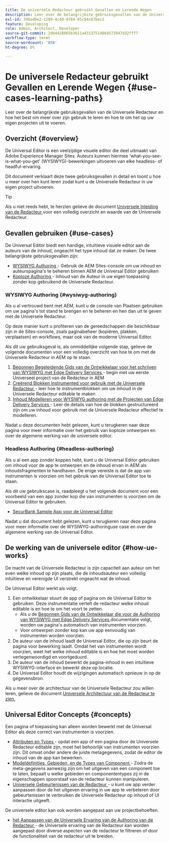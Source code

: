 ```yaml
---
title: De universele Redacteur gebruikt Gevallen en Lerende Wegen
description: Leer over de belangrijkste gebruiksgevallen van de Universele Redacteur en hoe het best te leren over zijn gebruik en hoe te om het op uw eigen projecten uit te voeren.
exl-id: 398ad0e2-c299-4c49-9784-05c84c67bec2
feature: Developing
role: Admin, Architect, Developer
source-git-commit: 2db4428065b3611a43137514864573947d32fff7
workflow-type: tm+mt
source-wordcount: '858'
ht-degree: 0%

---
```


# De universele Redacteur gebruikt Gevallen en Lerende Wegen {#use-cases-learning-paths}

Leer over de belangrijkste gebruiksgevallen van de Universele Redacteur en hoe het best om meer over zijn gebruik te leren en hoe te om het op uw eigen projecten uit te voeren.

## Overzicht {#overview}

De Universal Editor is een veelzijdige visuele editor die deel uitmaakt van Adobe Experience Manager Sites. Auteurs kunnen hiermee &#39;what-you-see-is-what-you-get&#39; (WYSIWYG)-bewerkingen uitvoeren van elke headless- of headful-ervaring.

Dit document verklaart deze twee gebruiksgevallen in detail en toont u hoe u meer over hen kunt leren zodat kunt u de Universele Redacteur in uw eigen project uitvoeren.

>[!TIP]
>
>Als u niet reeds hebt, te herzien gelieve de document [ Universele Inleiding van de Redacteur ](/help/implementing/universal-editor/introduction.md) voor een volledig overzicht en waarde van de Universele Redacteur.

## Gevallen gebruiken {#use-cases}

De Universal Editor biedt een handige, intuïtieve visuele editor aan de auteurs van de inhoud, ongeacht het type inhoud dat ze maken. De twee belangrijkste gebruiksgevallen zijn:

* [ WYSIWYG Authoring ](#wysiwyg-authoring) - Gebruik de AEM Sites-console om uw inhoud en auteurspagina&#39;s te beheren binnen AEM de Universal Editor gebruiken
* [ Koploze Authoring ](#headless-authoring) - Inhoud van de Auteur in uw eigen toepassing zonder kop gebruikend de Universele Redacteur.

### WYSIWYG Authoring {#wysiwyg-authoring}

Als u al vertrouwd bent met AEM, kunt u de console van Plaatsen gebruiken om uw pagina&#39;s tot stand te brengen en te beheren en hen dan uit te geven met de Universele Redacteur.

Op deze manier kunt u profiteren van de gereedschappen die beschikbaar zijn in de Sites-console, zoals paginabeheer (kopiëren, plakken, verplaatsen) en workflows, maar ook van de moderne Universal Editor.

Als dit uw gebruiksgeval is, als onmiddellijke volgende stap, gelieve de volgende documenten voor een volledig overzicht van hoe te om met de Universele Redacteur in AEM op te staan.

1. [ Begonnen Begeleidende Gids van de Ontwikkelaar voor het schrijven van WYSIWYG met Edge Delivery Services ](/help/edge/wysiwyg-authoring/edge-dev-getting-started.md) - begin met uw eerste Universeel project van de Redacteur in AEM
1. [ Creërend Blokken Instrumented voor gebruik met de Universele Redacteur ](/help/edge/wysiwyg-authoring/create-block.md) - leer hoe te instrumentblokken om uw inhoud in de Universele Redacteur editable te maken
1. [ Inhoud Modelleren voor WYSIWYG authoring met de Projecten van Edge Delivery Services ](/help/edge/wysiwyg-authoring/content-modeling.md) - Leer de details van hoe de blokken gestructureerd zijn om uw inhoud voor gebruik met de Universele Redacteur effectief te modelleren.

Nadat u deze documenten hebt gelezen, kunt u terugkeren naar deze pagina voor meer informatie over het gebruik van koploze ontwerpen en over de algemene werking van de universele editor.

### Headless Authoring {#headless-authoring}

Als u al een app zonder koppen hebt, kunt u de Universal Editor gebruiken om inhoud voor de app te ontwerpen en de inhoud ervan in AEM als inhoudsfragmenten te handhaven. De enige vereiste is dat de app van instrumenten is voorzien om het gebruik van de Universal Editor toe te staan.

Als dit uw gebruikscase is, raadpleegt u het volgende document voor een voorbeeld van een app zonder kop die van instrumenten is voorzien om de Universal Editor te gebruiken.

* [SecurBank Sample App voor de Universal Editor](/help/implementing/universal-editor/securbank.md)

Nadat u dat document hebt gelezen, kunt u terugkeren naar deze pagina voor meer informatie over de WYSIWYG-authoringuse case en over de algemene werking van de Universal Editor.

## De werking van de universele editor {#how-ue-works}

De macht van de Universele Redacteur is zijn capaciteit aan auteur om het even welke inhoud op zijn plaats, die de inhoudsauteur een volledig intuïtieve en verenigde UI verstrekt ongeacht wat de inhoud.

De Universal Editor werkt als volgt.

1. Een ontwikkelaar stuurt de app of pagina om de Universal Editor te gebruiken. Deze instrumentatie vertelt de redacteur welke inhoud editable is en hoe te om het voort te zetten.
   * Als u de [ Begonnen Gids van de Ontwikkelaar die voor de Authoring van WYSIWYG met Edge Delivery Services ](/help/edge/wysiwyg-authoring/edge-dev-getting-started.md) documentatie volgt, worden uw pagina&#39;s automatisch van instrumenten voorzien.
   * Voor ontwerpen zonder kop kan uw app eenvoudig van instrumenten worden voorzien.
1. De auteur van de inhoud laadt de Universal Editor, die op zijn beurt de pagina voor bewerking laadt. Omdat het van instrumenten wordt voorzien, weet het welke inhoud editable is en hoe het moet worden vertegenwoordigd en voortgeduurd.
1. De auteur van de inhoud bewerkt de pagina-inhoud in een intuïtieve WYSIWYG-interface en bewerkt deze op locatie.
1. De Universal Editor houdt de wijzigingen automatisch opnieuw in op de gegevensbron.

Als u meer over de architectuur van de Universele Redacteur zou willen leren, gelieve de document [ Universele Architectuur van de Redacteur te zien.](/help/implementing/universal-editor/architecture.md)

## Universal Editor Concepts {#concepts}

Een pagina of toepassing kan alleen worden bewerkt met de Universal Editor als deze correct van instrumenten is voorzien.

* [ Attributen en Types ](/help/implementing/universal-editor/attributes-types.md) - opdat een app of een pagina door de Universele Redacteur editable zijn, moet het behoorlijk van instrumenten voorzien zijn. Dit omvat onder andere de juiste metagegevens, zodat de editor de inhoud van de app kan bewerken.
* [ Modeldefinities, Gebieden, en de Types van Component ](/help/implementing/universal-editor/field-types.md) - Zodra de meta-gegevens aanwezig zijn om het uitgeven van een component toe te laten, bepaalt u welke gebieden en componententypes zij in de eigenschappen spoorstaaf van de redacteur kunnen manipuleren.
* [ Universele Gebeurtenissen van de Redacteur ](/help/implementing/universal-editor/events.md) - u kunt uw app verder aanpassen door de het uitgeven ervaring in uw app te verbeteren door gebeurtenissen te verbruiken de Universele Redacteur op inhoud of UI interactie uitgeeft.

De universele editor kan ook worden aangepast aan uw projectbehoeften.

* [ het Aanpassen van de Universele Ervaring van de Authoring van de Redacteur ](/help/implementing/universal-editor/customizing.md) - de Universele ervaring van de Redacteur kan worden aangepast door diverse aspecten van de redacteur te filtreren of door de functionaliteit van de redacteur uit te breiden.

